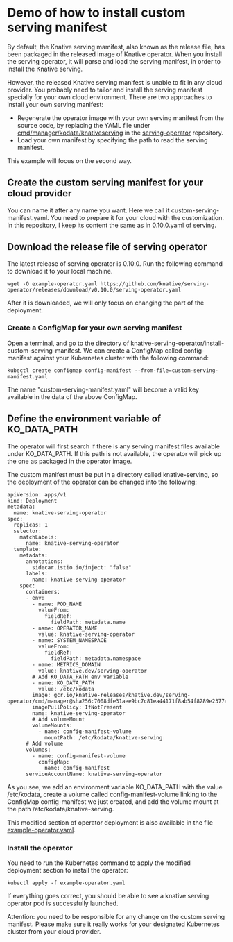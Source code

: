 # Demo of how to install custom serving manifest

By default, the Knative serving mamifest, also known as the release file, has been packaged in the released
image of Knative operator. When you install the serving operator, it will parse and load the serving manifest,
in order to install the Knative serving.

However, the released Knative serving manifest is unable to fit in any cloud provider. You probably need
to tailor and install the serving manifest specially for your own cloud environment. There are two approaches
to install your own serving manifest:

* Regenerate the operator image with your own serving manifest from the source code, by replacing the YAML file
under [cmd/manager/kodata/knativeserving](https://github.com/knative/serving-operator/tree/master/cmd/manager/kodata/knative-serving) in the [serving-operator](https://github.com/knative/serving-operator) repository. 
* Load your own manifest by specifying the path to read the serving manifest.

This example will focus on the second way.

## Create the custom serving manifest for your cloud provider

You can name it after any name you want. Here we call it custom-serving-manifest.yaml. You need to prepare it for your cloud
with the customization. In this repository, I keep its content the same as in 0.10.0.yaml of serving.

## Download the release file of serving operator

The latest release of serving operator is 0.10.0. Run the following command to download it to your local machine. 

```aidl
wget -O example-operator.yaml https://github.com/knative/serving-operator/releases/download/v0.10.0/serving-operator.yaml
```

After it is downloaded, we will only focus on changing the part of the deployment.

### Create a ConfigMap for your own serving manifest

Open a terminal, and go to the directory of knative-serving-operator/install-custom-serving-manifest.
We can create a ConfigMap called config-manifest against your Kubernetes cluster with the following command:
```aidl
kubectl create configmap config-manifest --from-file=custom-serving-manifest.yaml
```

The name "custom-serving-manifest.yaml" will become a valid key available in the data of the above ConfigMap.

## Define the environment variable of KO_DATA_PATH

The operator will first search if there is any serving manifest files available under KO_DATA_PATH. If
this path is not available, the operator will pick up the one as packaged in the operator image.

The custom manifest must be put in a directory called knative-serving, so the deployment of the operator can be changed
into the following:
```aidl
apiVersion: apps/v1
kind: Deployment
metadata:
  name: knative-serving-operator
spec:
  replicas: 1
  selector:
    matchLabels:
      name: knative-serving-operator
  template:
    metadata:
      annotations:
        sidecar.istio.io/inject: "false"
      labels:
        name: knative-serving-operator
    spec:
      containers:
      - env:
        - name: POD_NAME
          valueFrom:
            fieldRef:
              fieldPath: metadata.name
        - name: OPERATOR_NAME
          value: knative-serving-operator
        - name: SYSTEM_NAMESPACE
          valueFrom:
            fieldRef:
              fieldPath: metadata.namespace
        - name: METRICS_DOMAIN
          value: knative.dev/serving-operator
        # Add KO_DATA_PATH env variable
        - name: KO_DATA_PATH
          value: /etc/kodata
        image: gcr.io/knative-releases/knative.dev/serving-operator/cmd/manager@sha256:7008dfe31aee9bc7c81ea44171f8ab54f8289e2377e378837bba5f44af6f92c9
        imagePullPolicy: IfNotPresent
        name: knative-serving-operator
        # Add volumeMount
        volumeMounts:
          - name: config-manifest-volume
            mountPath: /etc/kodata/knative-serving
      # Add volume
      volumes:
        - name: config-manifest-volume
          configMap:
            name: config-manifest
      serviceAccountName: knative-serving-operator
```

As you see, we add an environment variable KO_DATA_PATH with the value /etc/kodata, create a volume called config-manifest-volume
linking to the ConfigMap config-manifest we just created, and add the volume mount at the path /etc/kodata/knative-serving.

This modified section of operator deployment is also available in the file [example-operator.yaml](example-operator.yaml).

### Install the operator

You need to run the Kubernetes command to apply the modified deployment section to install the operator:
```aidl
kubectl apply -f example-operator.yaml
```

If everything goes correct, you should be able to see a knative serving operator pod is successfully launched.

Attention: you need to be responsible for any change on the custom serving manifest. Please make sure it really works
for your designated Kubernetes cluster from your cloud provider.
